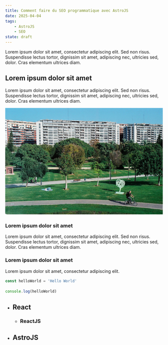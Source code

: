 ```yaml
---
title: Comment faire du SEO programmatique avec AstroJS
date: 2025-04-04
tags:
    - AstroJS
    - SEO
state: draft
---
```


Lorem ipsum dolor sit amet, consectetur adipiscing elit. Sed non risus. Suspendisse lectus tortor, dignissim sit amet, adipiscing nec, ultricies sed, dolor. Cras elementum ultrices diam.

## Lorem ipsum dolor sit amet

Lorem ipsum dolor sit amet, consectetur adipiscing elit. Sed non risus. Suspendisse lectus tortor, dignissim sit amet, adipiscing nec, ultricies sed, dolor. Cras elementum ultrices diam.

![Photo à ajouter dans un article](../../assets/about.JPG)

### Lorem ipsum dolor sit amet

Lorem ipsum dolor sit amet, consectetur adipiscing elit. Sed non risus. Suspendisse lectus tortor, dignissim sit amet, adipiscing nec, ultricies sed, dolor. Cras elementum ultrices diam.

### Lorem ipsum dolor sit amet

Lorem ipsum dolor sit amet, consectetur adipiscing elit.

```js
const helloWorld = 'Hello World'

console.log(helloWorld)
```

- ## React
    - ### ReactJS
- ## AstroJS
